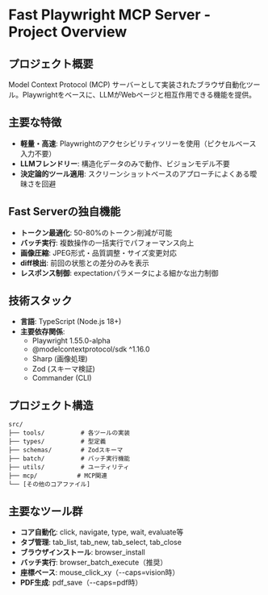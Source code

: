 # Fast Playwright MCP Server - Project Overview

## プロジェクト概要
Model Context Protocol (MCP) サーバーとして実装されたブラウザ自動化ツール。Playwrightをベースに、LLMがWebページと相互作用できる機能を提供。

## 主要な特徴
- **軽量・高速**: Playwrightのアクセシビリティツリーを使用（ピクセルベース入力不要）
- **LLMフレンドリー**: 構造化データのみで動作、ビジョンモデル不要
- **決定論的ツール適用**: スクリーンショットベースのアプローチによくある曖昧さを回避

## Fast Serverの独自機能
- **トークン最適化**: 50-80%のトークン削減が可能
- **バッチ実行**: 複数操作の一括実行でパフォーマンス向上
- **画像圧縮**: JPEG形式・品質調整・サイズ変更対応
- **diff検出**: 前回の状態との差分のみを表示
- **レスポンス制御**: expectationパラメータによる細かな出力制御

## 技術スタック
- **言語**: TypeScript (Node.js 18+)
- **主要依存関係**:
  - Playwright 1.55.0-alpha
  - @modelcontextprotocol/sdk ^1.16.0
  - Sharp (画像処理)
  - Zod (スキーマ検証)
  - Commander (CLI)

## プロジェクト構造
```
src/
├── tools/          # 各ツールの実装
├── types/          # 型定義
├── schemas/        # Zodスキーマ
├── batch/          # バッチ実行機能
├── utils/          # ユーティリティ
├── mcp/           # MCP関連
└── [その他のコアファイル]
```

## 主要なツール群
- **コア自動化**: click, navigate, type, wait, evaluate等
- **タブ管理**: tab_list, tab_new, tab_select, tab_close
- **ブラウザインストール**: browser_install
- **バッチ実行**: browser_batch_execute（推奨）
- **座標ベース**: mouse_click_xy（--caps=vision時）
- **PDF生成**: pdf_save（--caps=pdf時）